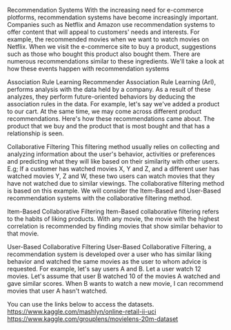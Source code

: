 Recommendation Systems
With the increasing need for e-commerce plotforms, recommendation systems have become increasingly important.
Companies such as Netflix and Amazon use recommendation systems to offer content that will appeal to customers' needs and interests. For example, the recommended movies when
we want to watch movies on Netflix. When we visit the e-commerce site to buy a product, suggestions such as those who bought this product also bought them.
There are numerous recommendations similar to these ingredients. We'll take a look at how these events happen with recommendation systems

Association Rule Learning Recommender
Association Rule Learning (Arl), performs analysis with the data held by a company. As a result of these analyzes, they perform future-oriented behaviors by deducing
the association rules in the data. For example, let's say we've added a product to our cart. At the same time, we may come across different product recommendations.
Here's how these recommendations came about. The product that we buy and the product that is most bought and that has a relationship is seen.

Collaborative Filtering
This filtering method usually relies on collecting and analyzing information about the user's behavior, activities or preferences and predicting what they will like based on
their similarity with other users. E.g; If a customer has watched movies X, Y and Z, and a different user has watched movies Y, Z and W, these two users can watch movies that 
they have not watched due to similar viewings. The collaborative filtering method is based on this example. We will consider the Item-Based and User-Based recommendation systems
with the collaborative filtering method.

Item-Based Collaborative Filtering
Item-Based collaborative filtering refers to the habits of liking products. With any movie, the movie with the highest correlation is recommended by finding movies
that show similar behavior to that movie.

User-Based Collaborative Filtering
User-Based Collaborative Filtering, a recommendation system is developed over a user who has similar liking behavior and watched the same movies as the user to whom advice is
requested. For example, let's say users A and B. Let a user watch 12 movies. Let's assume that user B watched 10 of the movies A watched and gave similar scores.
When B wants to watch a new movie, I can recommend movies that user A hasn't watched.


You can use the links below to access the datasets.
https://www.kaggle.com/mashlyn/online-retail-ii-uci
https://www.kaggle.com/grouplens/movielens-20m-dataset
